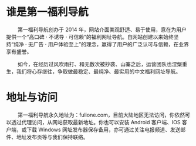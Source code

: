 # 谁是第一福利导航

&nbsp;&nbsp;&nbsp;&nbsp;&nbsp;&nbsp;&nbsp;&nbsp;第一福利导航创办于 2014 年，网站介面美观舒适、易于使用，意在为用户提供一个“高口碑 · 不诱导 · 可信赖”的福利网址导航。自网站创建以来始终坚持“纯净 · 无广告 · 用户体验至上”的理念，赢得了用户的广泛认可与信赖，在业界享有盛誉。

&nbsp;&nbsp;&nbsp;&nbsp;&nbsp;&nbsp;&nbsp;&nbsp;如今，在经历过风吹雨打、和无数次被抄袭、山寨之后，运营团队也涅槃重生，我们将心存继往，争取做最稳定、最纯净、最实用的中文福利网址导航。

# 地址与访问

&nbsp;&nbsp;&nbsp;&nbsp;&nbsp;&nbsp;&nbsp;&nbsp;第一福利导航永久地址为：fulione.com，目前大陆地区无法访问，你依然可以透过代理访问，从网站获取最新地址。你也可以安装 Android 客户端、IOS 客户端，或下载 Windows 网址发布器保存备用，亦可通过关注电报频道、发送邮件、地址发布页等与我们保持联络。
